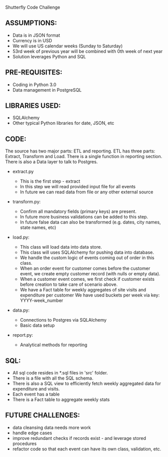 Shutterfly
Code Challenge


## ASSUMPTIONS:
* Data is in JSON format
* Currency is in USD
* We will use US calendar weeks (Sunday to Saturday)
* 53rd week of previous year will be combined with 0th week of next year
* Solution leverages Python and SQL            

## PRE-REQUISITES:
* Coding in Python 3.0
* Data management in PostgreSQL

## LIBRARIES USED:
* SQLAlchemy
* Other typical Python libraries for date, JSON, etc


## CODE:
The source has two major parts: ETL and reporting. 
ETL has three parts: Extract, Transform and Load. 
There is a single function in reporting section. 
There is also a Data layer to talk to Postgres.

- extract.py
    - This is the first step - extract
    - In this step we will read provided input file for all events
    - In future we can read data from file or any other external source

- transform.py:
    - Confirm all mandatory fields (primary keys) are present.
    - In future more business validations can be added to this step.
    - In future false data can also be transformed (e.g. dates, city names, state names, etc)

- load.py:
    - This class will load data into data store.
    - This class will uses SQLAlchemy for pushing data into database.
    - We handle the custom logic of events coming out of order in this class.
    - When an order event for customer comes before the customer event,
      we create empty customer record (with nulls or empty data).
    - When a customer event comes, we first check if customer exists
      before creation to take care of scenario above.
    - We have a Fact table for weekly aggregates of site visits and expenditure per customer
      We have used buckets per week via key: YYYY-week_number

- data.py:
    - Connections to Postgres via SQLAlchemy
    - Basic data setup 

- report.py:
    - Analytical methods for reporting

## SQL:
* All sql code resides in *.sql files in 'src' folder.
* There is a file with all the SQL schema.
* There is also a SQL view to efficiently fetch weekly aggregated data for expenditure and visits. 
* Each event has a table
* There is a Fact table to aggregate weekly stats



## FUTURE CHALLENGES:
* data cleansing data needs more work
* handle edge cases 
* improve redundant checks if records exist - and leverage stored procedures 
* refactor code so that each event can have its own class, validation, etc. 
